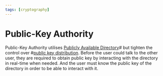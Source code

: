 ```yaml
---
tags: [cryptography]
---
```


# Public-Key Authority

Public-Key Authority utilises [Publicly Available Directory](202210122225.md)#
but tighten the control over #[public key distribution](202203221212.md). Before
the user could talk to the other user, they are required to obtain public key by
interacting with the directory in real-time when needed. And the user must know
the public key of the directory in order to be able to interact with it.
